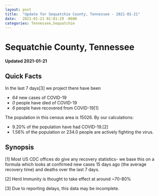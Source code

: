 ```yaml
---
layout: post
title:  "Update for Sequatchie County, Tennessee - 2021-01-21"
date:   2021-01-21 01:01:29 -0600
categories: Tennessee,Sequatchie
---
```


# Sequatchie County, Tennessee
#### Updated 2021-01-21

## Quick Facts

In the last 7 days[3] we project there have been
- *64* new cases of COVID-19
- *0* people have died of COVID-19
- *6* people have recovered from COVID-19[1]

The population in this census area is 15026. By our calculations:
- 9.20% of the population have had COVID-19.[2]
- 1.56% of the population or 234.0 people are actively fighting the virus.

## Synopsis




[1] Most US CDC offices do give any recovery statistics- we base this on a formula which looks at confirmed new cases
15 days ago (the average recovery time) and deaths over the last 7 days.

[2] Herd Immunity is thought to take effect at around ~70-80%

[3] Due to reporting delays, this data may be incomplete.
 
    
